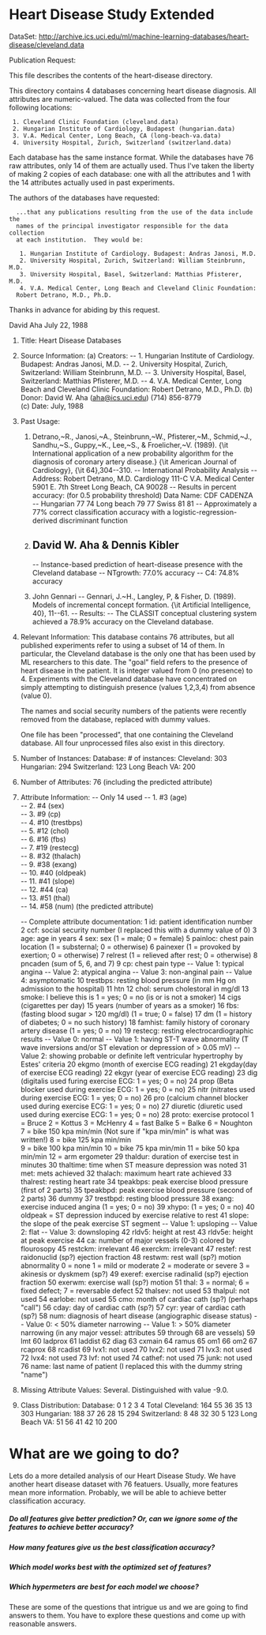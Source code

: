 # Heart Disease Study Extended

DataSet: http://archive.ics.uci.edu/ml/machine-learning-databases/heart-disease/cleveland.data

Publication Request: 
   >>>>>>>>>>>>>>>>>>>>>>>>>>>>>>>>>>>>>>>>>>>>>>>>>>>>>>>>>>>>>>>>>>>>>>
   This file describes the contents of the heart-disease directory.

   This directory contains 4 databases concerning heart disease diagnosis.
   All attributes are numeric-valued.  The data was collected from the
   four following locations:

     1. Cleveland Clinic Foundation (cleveland.data)
     2. Hungarian Institute of Cardiology, Budapest (hungarian.data)
     3. V.A. Medical Center, Long Beach, CA (long-beach-va.data)
     4. University Hospital, Zurich, Switzerland (switzerland.data)

   Each database has the same instance format.  While the databases have 76
   raw attributes, only 14 of them are actually used.  Thus I've taken the
   liberty of making 2 copies of each database: one with all the attributes
   and 1 with the 14 attributes actually used in past experiments.

   The authors of the databases have requested:

      ...that any publications resulting from the use of the data include the 
      names of the principal investigator responsible for the data collection
      at each institution.  They would be:

       1. Hungarian Institute of Cardiology. Budapest: Andras Janosi, M.D.
       2. University Hospital, Zurich, Switzerland: William Steinbrunn, M.D.
       3. University Hospital, Basel, Switzerland: Matthias Pfisterer, M.D.
       4. V.A. Medical Center, Long Beach and Cleveland Clinic Foundation:
	  Robert Detrano, M.D., Ph.D.

   Thanks in advance for abiding by this request.

   David Aha
   July 22, 1988
   >>>>>>>>>>>>>>>>>>>>>>>>>>>>>>>>>>>>>>>>>>>>>>>>>>>>>>>>>>>>>>>>>>>>>>

1. Title: Heart Disease Databases

2. Source Information:
   (a) Creators: 
       -- 1. Hungarian Institute of Cardiology. Budapest: Andras Janosi, M.D.
       -- 2. University Hospital, Zurich, Switzerland: William Steinbrunn, M.D.
       -- 3. University Hospital, Basel, Switzerland: Matthias Pfisterer, M.D.
       -- 4. V.A. Medical Center, Long Beach and Cleveland Clinic Foundation:
             Robert Detrano, M.D., Ph.D.
   (b) Donor: David W. Aha (aha@ics.uci.edu) (714) 856-8779   
   (c) Date: July, 1988

3. Past Usage:
    1. Detrano,~R., Janosi,~A., Steinbrunn,~W., Pfisterer,~M., Schmid,~J.,
       Sandhu,~S., Guppy,~K., Lee,~S., \& Froelicher,~V. (1989).  {\it 
       International application of a new probability algorithm for the 
       diagnosis of coronary artery disease.}  {\it American Journal of 
       Cardiology}, {\it 64},304--310.
       -- International Probability Analysis 
       -- Address: Robert Detrano, M.D.
                   Cardiology 111-C
                   V.A. Medical Center
                   5901 E. 7th Street
                   Long Beach, CA 90028
       -- Results in percent accuracy: (for 0.5 probability threshold)
             Data Name:  CDF    CADENZA
          -- Hungarian   77     74
             Long beach  79     77
             Swiss       81     81
          -- Approximately a 77% correct classification accuracy with a
             logistic-regression-derived discriminant function
    2. David W. Aha & Dennis Kibler
       -- 
          
          
          -- Instance-based prediction of heart-disease presence with the 
             Cleveland database
             -- NTgrowth: 77.0% accuracy
             --       C4: 74.8% accuracy
    3. John Gennari
       -- Gennari, J.~H., Langley, P, \& Fisher, D. (1989). Models of
          incremental concept formation. {\it Artificial Intelligence, 40},
          11--61.
       -- Results: 
          -- The CLASSIT conceptual clustering system achieved a 78.9% accuracy
             on the Cleveland database.

4. Relevant Information:
     This database contains 76 attributes, but all published experiments
     refer to using a subset of 14 of them.  In particular, the Cleveland
     database is the only one that has been used by ML researchers to 
     this date.  The "goal" field refers to the presence of heart disease
     in the patient.  It is integer valued from 0 (no presence) to 4.
     Experiments with the Cleveland database have concentrated on simply
     attempting to distinguish presence (values 1,2,3,4) from absence (value
     0).  
   
     The names and social security numbers of the patients were recently 
     removed from the database, replaced with dummy values.

     One file has been "processed", that one containing the Cleveland 
     database.  All four unprocessed files also exist in this directory.
    
5. Number of Instances: 
        Database:    # of instances:
          Cleveland: 303
          Hungarian: 294
        Switzerland: 123
      Long Beach VA: 200

6. Number of Attributes: 76 (including the predicted attribute)

7. Attribute Information:
   -- Only 14 used
      -- 1. #3  (age)       
      -- 2. #4  (sex)       
      -- 3. #9  (cp)        
      -- 4. #10 (trestbps)  
      -- 5. #12 (chol)      
      -- 6. #16 (fbs)       
      -- 7. #19 (restecg)   
      -- 8. #32 (thalach)   
      -- 9. #38 (exang)     
      -- 10. #40 (oldpeak)   
      -- 11. #41 (slope)     
      -- 12. #44 (ca)        
      -- 13. #51 (thal)      
      -- 14. #58 (num)       (the predicted attribute)

   -- Complete attribute documentation:
   1 id: patient identification number
   2 ccf: social security number (I replaced this with a dummy value of 0)
   3 age: age in years
   4 sex: sex (1 = male; 0 = female)
   5 painloc: chest pain location (1 = substernal; 0 = otherwise)
   6 painexer (1 = provoked by exertion; 0 = otherwise)
   7 relrest (1 = relieved after rest; 0 = otherwise)
   8 pncaden (sum of 5, 6, and 7)
   9 cp: chest pain type
   -- Value 1: typical angina
   -- Value 2: atypical angina
   -- Value 3: non-anginal pain
   -- Value 4: asymptomatic
   10 trestbps: resting blood pressure (in mm Hg on admission to the hospital)
   11 htn
   12 chol: serum cholestoral in mg/dl
   13 smoke: I believe this is 1 = yes; 0 = no (is or is not a smoker)
   14 cigs (cigarettes per day)
   15 years (number of years as a smoker)
   16 fbs: (fasting blood sugar > 120 mg/dl)  (1 = true; 0 = false)
   17 dm (1 = history of diabetes; 0 = no such history)
   18 famhist: family history of coronary artery disease (1 = yes; 0 = no)
   19 restecg: resting electrocardiographic results
   -- Value 0: normal
   -- Value 1: having ST-T wave abnormality (T wave inversions and/or ST elevation or depression of > 0.05 mV)
   -- Value 2: showing probable or definite left ventricular hypertrophy by Estes' criteria 20 ekgmo (month of exercise ECG reading)
   21 ekgday(day of exercise ECG reading)
   22 ekgyr (year of exercise ECG reading)
   23 dig (digitalis used furing exercise ECG: 1 = yes; 0 = no)
   24 prop (Beta blocker used during exercise ECG: 1 = yes; 0 = no)
   25 nitr (nitrates used during exercise ECG: 1 = yes; 0 = no)
   26 pro (calcium channel blocker used during exercise ECG: 1 = yes; 0 = no)
   27 diuretic (diuretic used used during exercise ECG: 1 = yes; 0 = no)
   28 proto: exercise protocol
	   1 = Bruce
	   2 = Kottus
	   3 = McHenry
	   4 = fast Balke
           5 = Balke
           6 = Noughton 
           7 = bike 150 kpa min/min  (Not sure if "kpa min/min" is what was written!)
           8 = bike 125 kpa min/min  
           9 = bike 100 kpa min/min
          10 = bike 75 kpa min/min
          11 = bike 50 kpa min/min
          12 = arm ergometer
    29 thaldur: duration of exercise test in minutes
    30 thaltime: time when ST measure depression was noted
    31 met: mets achieved
    32 thalach: maximum heart rate achieved
    33 thalrest: resting heart rate
    34 tpeakbps: peak exercise blood pressure (first of 2 parts)
    35 tpeakbpd: peak exercise blood pressure (second of 2 parts)
    36 dummy
    37 trestbpd: resting blood pressure
    38 exang: exercise induced angina (1 = yes; 0 = no)
    39 xhypo: (1 = yes; 0 = no)
    40 oldpeak = ST depression induced by exercise relative to rest
    41 slope: the slope of the peak exercise ST segment
        -- Value 1: upsloping
        -- Value 2: flat
        -- Value 3: downsloping
    42 rldv5: height at rest
    43 rldv5e: height at peak exercise
    44 ca: number of major vessels (0-3) colored by flourosopy
    45 restckm: irrelevant
    46 exerckm: irrelevant
    47 restef: rest raidonuclid (sp?) ejection fraction
    48 restwm: rest wall (sp?) motion abnormality
        0 = none
        1 = mild or moderate
        2 = moderate or severe
        3 = akinesis or dyskmem (sp?)
    49 exeref: exercise radinalid (sp?) ejection fraction
    50 exerwm: exercise wall (sp?) motion 
    51 thal: 3 = normal; 6 = fixed defect; 7 = reversable defect
    52 thalsev: not used
    53 thalpul: not used
    54 earlobe: not used
    55 cmo: month of cardiac cath (sp?)  (perhaps "call")
    56 cday: day of cardiac cath (sp?)
    57 cyr: year of cardiac cath (sp?)
    58 num: diagnosis of heart disease (angiographic disease status)
        -- Value 0: < 50% diameter narrowing
        -- Value 1: > 50% diameter narrowing
        (in any major vessel: attributes 59 through 68 are vessels)
    59 lmt
    60 ladprox
    61 laddist
    62 diag
    63 cxmain
    64 ramus
    65 om1
    66 om2
    67 rcaprox
    68 rcadist
    69 lvx1: not used
    70 lvx2: not used
    71 lvx3: not used
    72 lvx4: not used
    73 lvf: not used
    74 cathef: not used
    75 junk: not used
    76 name: last name of patient 
	(I replaced this with the dummy string "name")
	
9. Missing Attribute Values: Several.  Distinguished with value -9.0.

10. Class Distribution:
        Database:      0   1   2   3   4 Total
          Cleveland: 164  55  36  35  13   303
          Hungarian: 188  37  26  28  15   294
        Switzerland:   8  48  32  30   5   123
      Long Beach VA:  51  56  41  42  10   200

# What are we going to do?

Lets do a more detailed analysis of our Heart Disease Study. We have another heart disease dataset with 76 featuers. 
Usually, more features mean more information. Probably, we will be able to achieve better classification accuracy. 
##### Do all features give better prediction? Or, can we ignore some of the features to achieve better accuracy? 
##### How many features give us the best classification accuracy? 
##### Which model works best with the optimized set of features? 
##### Which hypermeters are best for each model we choose? 
These are some of the questions that intrigue us and we are going to find answers to them. 
You have to explore these questions and come up with reasonable answers.
